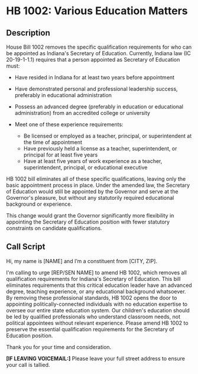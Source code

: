 # HB 1002: Various Education Matters

## Description
House Bill 1002 removes the specific qualification requirements for who can be appointed as Indiana's Secretary of Education.
Currently, Indiana law (IC 20-19-1-1.1) requires that a person appointed as Secretary of Education must:

* Have resided in Indiana for at least two years before appointment
* Have demonstrated personal and professional leadership success, preferably in educational administration
* Possess an advanced degree (preferably in education or educational administration) from an accredited college or university
* Meet one of these experience requirements:

    * Be licensed or employed as a teacher, principal, or superintendent at the time of appointment
    * Have previously held a license as a teacher, superintendent, or principal for at least five years
    * Have at least five years of work experience as a teacher, superintendent, principal, or educational executive



HB 1002 bill eliminates all of these specific qualifications, leaving only the basic appointment process in place. Under the amended law, the Secretary of Education would still be appointed by the Governor and serve at the Governor's pleasure, but without any statutorily required educational background or experience.

This change would grant the Governor significantly more flexibility in appointing the Secretary of Education position with fewer statutory constraints on candidate qualifications.

## Call Script
Hi, my name is [NAME] and I’m a constituent from [CITY, ZIP].

I'm calling to urge [REP/SEN NAME] to amend HB 1002, which removes all qualification requirements for Indiana's Secretary of Education. This bill eliminates requirements that this critical education leader have an advanced degree, teaching experience, or any educational background whatsoever. By removing these professional standards, HB 1002 opens the door to appointing politically-connected individuals with no education expertise to oversee our entire state education system. Our children's education should be led by qualified professionals who understand classroom needs, not political appointees without relevant experience. Please amend HB 1002 to preserve the essential qualification requirements for the Secretary of Education position.

Thank you for your time and consideration.


**[IF LEAVING VOICEMAIL:]**
Please leave your full street address to ensure your call is tallied.

